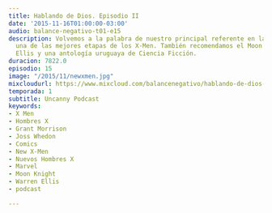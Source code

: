 ```yaml
---
title: Hablando de Dios. Episodio II
date: '2015-11-16T01:00:00-03:00'
audio: balance-negativo-t01-e15
description: Volvemos a la palabra de nuestro principal referente en la que se considera
  una de las mejores etapas de los X-Men. También recomendamos el Moon Knight de Warren
  Ellis y una antología uruguaya de Ciencia Ficción.
duracion: 7822.0
episodio: 15
image: "/2015/11/newxmen.jpg"
mixcloudurl: https://www.mixcloud.com/balancenegativo/hablando-de-dios-episodio-ii-balance-negativo-t01-e15/
temporada: 1
subtitle: Uncanny Podcast
keywords:
- X Men
- Hombres X
- Grant Morrison
- Joss Whedon
- Comics
- New X-Men
- Nuevos Hombres X
- Marvel
- Moon Knight
- Warren Ellis
- podcast

---
```


